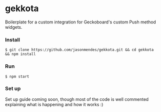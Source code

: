 # gekkota

Boilerplate for a custom integration for Geckoboard's custom Push method widgets. 

### Install

```
$ git clone https://github.com/jasonmendes/gekkota.git && cd gekkota && npm install
```

### Run

```
$ npm start
```

### Set up

Set up guide coming soon, though most of the code is well commented explaining what is happening and how it works :)
